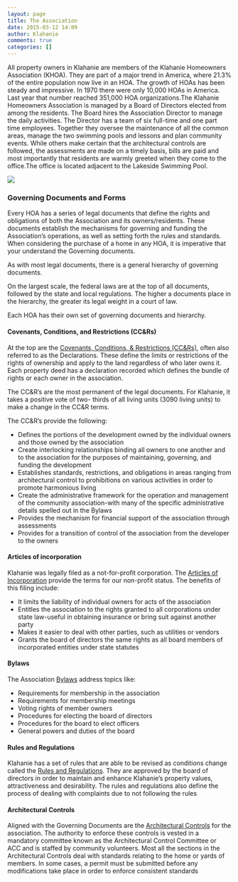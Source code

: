 ```yaml
---
layout: page
title: The Association
date: 2015-03-12 14:09
author: Klahanie
comments: true
categories: []
---
```

All property owners in Klahanie are members of the Klahanie Homeowners Association (KHOA). They are part of a major trend in America, where 21.3% of the entire population now live in an HOA. The growth of HOAs has been steady and impressive. In 1970 there were only 10,000 HOAs in America. Last year that number reached 351,000 HOA organizations.The Klahanie Homeowners Association is managed by a Board of Directors elected from among the residents. The Board hires the Association Director to manage the daily activities. The Director has a team of six full-time and one part time employees. Together they oversee the maintenance of all the common areas, manage the two swimming pools and lessons and plan community events. While others make certain that the architectural controls are followed, the assessments are made on a timely basis, bills are paid and most importantly that residents are warmly greeted when they come to the office.The office is located adjacent to the Lakeside Swimming Pool.

<div class="col-sm-6 mx-auto">
	<img src="{{site.url}}/images/Governance-Pyramid-2.png" class="img-fluid">
</div>

### Governing Documents and Forms

Every HOA has a series of legal documents that define the rights and obligations of both the Association and its owners/residents. These documents establish the mechanisms for governing and funding the Association’s operations, as well as setting forth the rules and standards. When considering the purchase of a home in any HOA, it is imperative that your understand the Governing documents.

As with most legal documents, there is a general hierarchy of governing documents.

On the largest scale, the federal laws are at the top of all documents, followed by the state and local regulations. The higher a documents place in the hierarchy, the greater its legal weight in a court of law.

Each HOA has their own set of governing documents and hierarchy. 

#### Covenants, Conditions, and Restrictions (CC&amp;Rs)

At the top are the <a href="http://klahanie.com/coventants-conditions-restrictions/">Covenants, Conditions, &amp; Restrictions (CC&amp;Rs)</a>, often also referred to as the Declarations. These define the limits or restrictions of the rights of ownership and apply to the land regardless of who later owns it. Each property deed has a declaration recorded which defines the bundle of rights or each owner in the association.

The CC&amp;R’s are the most permanent of the legal documents. For Klahanie, it takes a positive vote of two- thirds of all living units (3090 living units) to make a change in the CC&amp;R terms.

The CC&amp;R’s provide the following:
* Defines the portions of the development owned by the individual owners and those owned by the association
* Create interlocking relationships binding all owners to one another and to the association for the purposes of maintaining, governing, and funding the development
* Establishes standards, restrictions, and obligations in areas ranging from architectural control to prohibitions on various activities in order to promote harmonious living
* Create the administrative framework for the operation and management of the community association-with many of the specific administrative details spelled out in the Bylaws
* Provides the mechanism for financial support of the association through assessments
* Provides for a transition of control of the association from the developer to the owners

#### Articles of incorporation

Klahanie was legally filed as a not-for-profit corporation. The <a href="http://klahanie.com/certificate-of-incorporation/">Articles of Incorporation</a> provide the terms for our non-profit status. The benefits of this filing include:

* It limits the liability of individual owners for acts of the association
* Entitles the association to the rights granted to all corporations under state law-useful in obtaining insurance or bring suit against another party
* Makes it easier to deal with other parties, such as utilities or vendors
* Grants the board of directors the same rights as all board members of incorporated entities under state statutes

#### Bylaws
The Association <a href="http://klahanie.com/klahanie-bylaws/" >Bylaws</a> address topics like:

* Requirements for membership in the association
* Requirements for membership meetings
* Voting rights of member owners
* Procedures for electing the board of directors
* Procedures for the board to elect officers
* General powers and duties of the board

#### Rules and Regulations

Klahanie has a set of rules that are able to be revised as conditions change called the <a href="http://klahanie.com/klahanie-community-rules-regulations/">Rules and Regulations</a>. They are approved by the board of directors in order to maintain and enhance Klahanie’s property values, attractiveness and desirability. The rules and regulations also define the process of dealing with complaints due to not following the rules

#### Architectural Controls

Aligned with the Governing Documents are the <a href="http://klahanie.com/architectural-controls/">Architectural Controls</a> for the association. The authority to enforce these controls is vested in a mandatory committee known as the Architectural Control Committee or ACC and is staffed by community volunteers. Most all the sections in the Architectural Controls deal with standards relating to the home or yards of members. In some cases, a permit must be submitted before any modifications take place in order to enforce consistent standards
